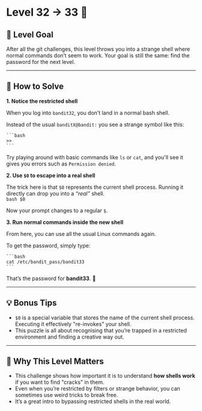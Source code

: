 # Level 32 → 33 🔐

## 📝 Level Goal  
After all the git challenges, this level throws you into a strange shell where normal commands don’t seem to work. Your goal is still the same: find the password for the next level.  

---

## 🚀 How to Solve  

**1. Notice the restricted shell**

  When you log into `bandit32`, you don’t land in a normal bash shell. 
    
  Instead of the usual `banditX@bandit:` you see a strange symbol like this:
  
    ```bash
    >>
    ```
    
  Try playing around with basic commands like `ls` or `cat`, and you'll see it gives you errors such as `Permission denied`.  

**2. Use `$0` to escape into a real shell**
    
  The trick here is that `$0` represents the current shell process. Running it directly can drop you into a *“real”* shell.  
    ```bash
    $0  
    ```
    
  Now your prompt changes to a regular `$`.  

**3. Run normal commands inside the new shell**

  From here, you can use all the usual Linux commands again.  
    
  To get the password, simply type:
    
    ```bash
    cat /etc/bandit_pass/bandit33  
    ```
    
  That’s the password for **bandit33**. 🎉  

---

## 💡 Bonus Tips  
- `$0` is a special variable that stores the name of the current shell process. Executing it effectively "re-invokes" your shell.  
- This puzzle is all about recognising that you’re trapped in a restricted environment and finding a creative way out.  

---

## 🔑 Why This Level Matters  

- This challenge shows how important it is to understand **how shells work** if you want to find "cracks" in them.
- Even when you’re restricted by filters or strange behavior, you can sometimes use weird tricks to break free.
- It’s a great intro to bypassing restricted shells in the real world.  
